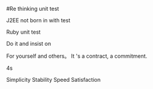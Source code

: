 #Re thinking unit test

J2EE not born in with test 

Ruby unit test

Do it and insist on

For yourself and others。
It 's a contract, a commitment.

4s 

Simplicity Stability  Speed  Satisfaction

